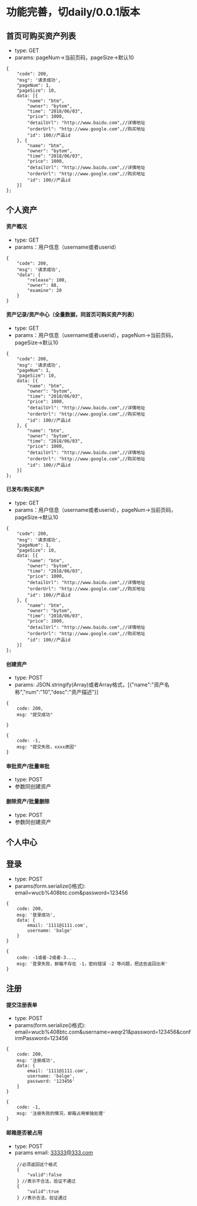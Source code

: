 # 功能完善，切daily/0.0.1版本

## 首页可购买资产列表

- type: GET
- params: pageNum->当前页码，pageSize->默认10
```
{
	"code": 200,
	"msg": '请求成功',
	"pageNum": 1,
	"pageSize": 10,
	data: [{
		"name": "btm",
		"owner": "bytom",
		"time": "2018/06/03",
		"price": 1000,
		"detailUrl": "http://www.baidu.com",//详情地址
		"orderUrl": "http://www.google.com",//购买地址
		"id": 100//产品id
	}, {
		"name": "btm",
		"owner": "bytom",
		"time": "2018/06/03",
		"price": 1000,
		"detailUrl": "http://www.baidu.com",//详情地址
		"orderUrl": "http://www.google.com",//购买地址
		"id": 100//产品id
	}]
};
```

## 个人资产

#### 资产概况

- type: GET
- params：用户信息（username或者userid）

```
{
	"code": 200,
	"msg": '请求成功',
	"data": {
		"release": 100,
		"owner": 88,
		"examine": 20
	}
}
```

#### 资产记录/资产中心（全量数据，同首页可购买资产列表）

- type: GET
- params：用户信息（username或者userid），pageNum->当前页码，pageSize->默认10

```
{
	"code": 200,
	"msg": '请求成功',
	"pageNum": 1,
	"pageSize": 10,
	data: [{
		"name": "btm",
		"owner": "bytom",
		"time": "2018/06/03",
		"price": 1000,
		"detailUrl": "http://www.baidu.com",//详情地址
		"orderUrl": "http://www.google.com",//购买地址
		"id": 100//产品id
	}, {
		"name": "btm",
		"owner": "bytom",
		"time": "2018/06/03",
		"price": 1000,
		"detailUrl": "http://www.baidu.com",//详情地址
		"orderUrl": "http://www.google.com",//购买地址
		"id": 100//产品id
	}]
};
```

#### 已发布/购买资产


- type: GET
- params：用户信息（username或者userid），pageNum->当前页码，pageSize->默认10

```
{
	"code": 200,
	"msg": '请求成功',
	"pageNum": 1,
	"pageSize": 10,
	data: [{
		"name": "btm",
		"owner": "bytom",
		"time": "2018/06/03",
		"price": 1000,
		"detailUrl": "http://www.baidu.com",//详情地址
		"orderUrl": "http://www.google.com",//购买地址
		"id": 100//产品id
	}, {
		"name": "btm",
		"owner": "bytom",
		"time": "2018/06/03",
		"price": 1000,
		"detailUrl": "http://www.baidu.com",//详情地址
		"orderUrl": "http://www.google.com",//购买地址
		"id": 100//产品id
	}]
};
```

#### 创建资产

- type: POST
- params: JSON.stringify(Array)或者Array格式，[{"name":"资产名称","num":"10","desc":"资产描述"}]

```
{
	code: 200,
	msg: "提交成功"

}

{
	code: -1,
	msg: "提交失败，xxxx原因"
}
```

#### 审批资产/批量审批

- type: POST 
- 参数同创建资产


#### 删除资产/批量删除

- type: POST
- 参数同创建资产


## 个人中心


## 登录

- type: POST
- params(form.serialize()格式): email=wucb%408btc.com&password=123456

```
{
	code: 200,
	msg: '登录成功',
	data: {
		email: '1111@1111.com',
		username: 'balge'
	}
}

{
	code: -1或者-2或者-3...,
	msg: '登录失败，邮箱不存在 -1，密码错误 -2 等问题，把这些返回出来'
}
```


## 注册

#### 提交注册表单
- type: POST
- params(form.serialize()格式): email=wucb%408btc.com&username=weqr21&password=123456&confirmPassword=123456

```
{
	code: 200,
	msg: '注册成功',
	data: {
		email: '1111@1111.com',
		username: 'balge',
		password: '123456'
	}
}

{
	code: -1,
	msg: '注册失败的情况，邮箱占用单独处理'
}

```


#### 邮箱是否被占用


- type: POST
- params       email: 33333@333.com

```
	//必须返回这个格式
	{
		"valid":false
	} //表示不合法，验证不通过
	{
		"valid":true
	} //表示合法，验证通过
```













